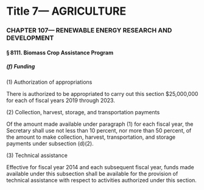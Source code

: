 
# Title 7— AGRICULTURE
### CHAPTER 107— RENEWABLE ENERGY RESEARCH AND DEVELOPMENT
#### § 8111. Biomass Crop Assistance Program
##### (f) Funding

(1) Authorization of appropriations

There is authorized to be appropriated to carry out this section $25,000,000 for each of fiscal years 2019 through 2023.

(2) Collection, harvest, storage, and transportation payments

Of the amount made available under paragraph (1) for each fiscal year, the Secretary shall use not less than 10 percent, nor more than 50 percent, of the amount to make collection, harvest, transportation, and storage payments under subsection (d)(2).

(3) Technical assistance

Effective for fiscal year 2014 and each subsequent fiscal year, funds made available under this subsection shall be available for the provision of technical assistance with respect to activities authorized under this section.
